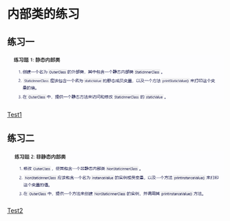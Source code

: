 # 内部类的练习

## 练习一

![img.png](Test1/img.png)

[Test1](Test1)

## 练习二

![img.png](Test2%2Fimg.png)

[Test2](Test2)

